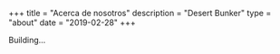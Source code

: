 +++
title = "Acerca de nosotros"
description = "Desert Bunker"
type = "about"
date = "2019-02-28"
+++

Building...



